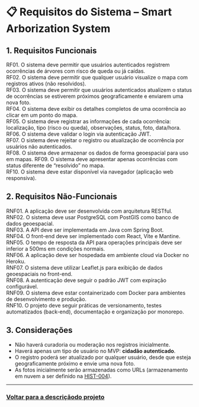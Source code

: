 # 📋 Requisitos do Sistema – Smart Arborization System

## 1. Requisitos Funcionais

RF01. O sistema deve permitir que usuários autenticados registrem ocorrências de árvores com risco de queda ou já caídas.  
RF02. O sistema deve permitir que qualquer usuário visualize o mapa com registros ativos (não resolvidos).  
RF03. O sistema deve permitir que usuários autenticados atualizem o status de ocorrências se estiverem próximos geograficamente e enviarem uma nova foto.  
RF04. O sistema deve exibir os detalhes completos de uma ocorrência ao clicar em um ponto do mapa.  
RF05. O sistema deve registrar as informações de cada ocorrência: localização, tipo (risco ou queda), observações, status, foto, data/hora.  
RF06. O sistema deve validar o login via autenticação JWT.  
RF07. O sistema deve rejeitar o registro ou atualização de ocorrência por usuários não autenticados.  
RF08. O sistema deve armazenar os dados de forma geoespacial para uso em mapas.
RF09. O sistema deve apresentar apenas ocorrências com status diferente de “resolvido” no mapa.  
RF10. O sistema deve estar disponível via navegador (aplicação web responsiva).

## 2. Requisitos Não-Funcionais

RNF01. A aplicação deve ser desenvolvida com arquitetura RESTful.  
RNF02. O sistema deve usar PostgreSQL com PostGIS como banco de dados geoespacial.  
RNF03. A API deve ser implementada em Java com Spring Boot.  
RNF04. O front-end deve ser implementado com React, Vite e Mantine.  
RNF05. O tempo de resposta da API para operações principais deve ser inferior a 500ms em condições normais.  
RNF06. A aplicação deve ser hospedada em ambiente cloud via Docker no Heroku.  
RNF07. O sistema deve utilizar Leaflet.js para exibição de dados geoespaciais no front-end.  
RNF08. A autenticação deve seguir o padrão JWT com expiração configurável.  
RNF09. O sistema deve estar containerizado com Docker para ambientes de desenvolvimento e produção.  
RNF10. O projeto deve seguir práticas de versionamento, testes automatizados (back-end), documentação e organização por monorepo.

## 3. Considerações

- Não haverá curadoria ou moderação nos registros inicialmente.
- Haverá apenas um tipo de usuário no MVP: **cidadão autenticado**.
- O registro poderá ser atualizado por qualquer usuário, desde que esteja geograficamente próximo e envie uma nova foto.
- As fotos inicialmente serão armazenadas como URLs (armazenamento em nuvem a ser definido na [HIST-004](https://github.com/RafaelCarvalho89/smart-arborization-system/issues/4)).

---

### [Voltar para a descriçãodo projeto](../README.md)

